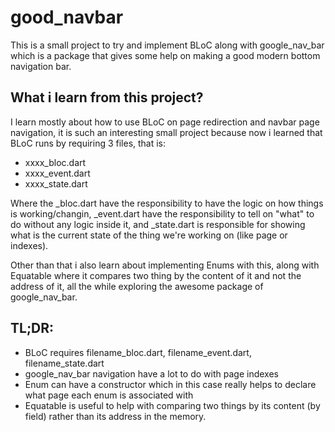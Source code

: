 # good_navbar

This is a small project to try and implement BLoC along with google_nav_bar which is a package that gives some help on making a good modern bottom navigation bar.

## What i learn from this project?

I learn mostly about how to use BLoC on page redirection and navbar page navigation, it is such an interesting small project because now i learned that BLoC runs by requiring 3 files, that is:

- xxxx_bloc.dart
- xxxx_event.dart
- xxxx_state.dart

Where the _bloc.dart have the responsibility to have the logic on how things is working/changin, _event.dart have the responsibility to tell on "what" to do without any logic inside it, and _state.dart is responsible for showing what is the current state of the thing we're working on (like page or indexes).

Other than that i also learn about implementing Enums with this, along with Equatable where it compares two thing by the content of it and not the address of it, all the while exploring the awesome package of google_nav_bar.

## TL;DR:
- BLoC requires filename_bloc.dart, filename_event.dart, filename_state.dart
- google_nav_bar navigation have a lot to do with page indexes
- Enum can have a constructor which in this case really helps to declare what page each enum is associated with
- Equatable is useful to help with comparing two things by its content (by field) rather than its address in the memory.